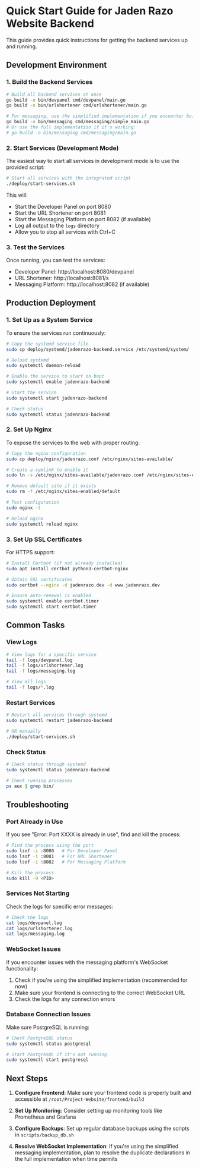 # Quick Start Guide for Jaden Razo Website Backend

This guide provides quick instructions for getting the backend services up and running.

## Development Environment

### 1. Build the Backend Services

```bash
# Build all backend services at once
go build -o bin/devpanel cmd/devpanel/main.go
go build -o bin/urlshortener cmd/urlshortener/main.go

# For messaging, use the simplified implementation if you encounter build errors:
go build -o bin/messaging cmd/messaging/simple_main.go
# Or use the full implementation if it's working:
# go build -o bin/messaging cmd/messaging/main.go
```

### 2. Start Services (Development Mode)

The easiest way to start all services in development mode is to use the provided script:

```bash
# Start all services with the integrated script
./deploy/start-services.sh
```

This will:
- Start the Developer Panel on port 8080
- Start the URL Shortener on port 8081
- Start the Messaging Platform on port 8082 (if available)
- Log all output to the `logs` directory
- Allow you to stop all services with Ctrl+C

### 3. Test the Services

Once running, you can test the services:

- Developer Panel: http://localhost:8080/devpanel
- URL Shortener: http://localhost:8081/s
- Messaging Platform: http://localhost:8082 (if available)

## Production Deployment

### 1. Set Up as a System Service

To ensure the services run continuously:

```bash
# Copy the systemd service file
sudo cp deploy/systemd/jadenrazo-backend.service /etc/systemd/system/

# Reload systemd
sudo systemctl daemon-reload

# Enable the service to start on boot
sudo systemctl enable jadenrazo-backend

# Start the service
sudo systemctl start jadenrazo-backend

# Check status
sudo systemctl status jadenrazo-backend
```

### 2. Set Up Nginx

To expose the services to the web with proper routing:

```bash
# Copy the nginx configuration
sudo cp deploy/nginx/jadenrazo.conf /etc/nginx/sites-available/

# Create a symlink to enable it
sudo ln -s /etc/nginx/sites-available/jadenrazo.conf /etc/nginx/sites-enabled/

# Remove default site if it exists
sudo rm -f /etc/nginx/sites-enabled/default

# Test configuration
sudo nginx -t

# Reload nginx
sudo systemctl reload nginx
```

### 3. Set Up SSL Certificates

For HTTPS support:

```bash
# Install Certbot (if not already installed)
sudo apt install certbot python3-certbot-nginx

# Obtain SSL certificates
sudo certbot --nginx -d jadenrazo.dev -d www.jadenrazo.dev

# Ensure auto-renewal is enabled
sudo systemctl enable certbot.timer
sudo systemctl start certbot.timer
```

## Common Tasks

### View Logs

```bash
# View logs for a specific service
tail -f logs/devpanel.log
tail -f logs/urlshortener.log
tail -f logs/messaging.log

# View all logs
tail -f logs/*.log
```

### Restart Services

```bash
# Restart all services through systemd
sudo systemctl restart jadenrazo-backend

# OR manually
./deploy/start-services.sh
```

### Check Status

```bash
# Check status through systemd
sudo systemctl status jadenrazo-backend

# Check running processes
ps aux | grep bin/
```

## Troubleshooting

### Port Already in Use

If you see "Error: Port XXXX is already in use", find and kill the process:

```bash
# Find the process using the port
sudo lsof -i :8080   # For Developer Panel
sudo lsof -i :8081   # For URL Shortener
sudo lsof -i :8082   # For Messaging Platform

# Kill the process
sudo kill -9 <PID>
```

### Services Not Starting

Check the logs for specific error messages:

```bash
# Check the logs
cat logs/devpanel.log
cat logs/urlshortener.log
cat logs/messaging.log
```

### WebSocket Issues

If you encounter issues with the messaging platform's WebSocket functionality:
1. Check if you're using the simplified implementation (recommended for now)
2. Make sure your frontend is connecting to the correct WebSocket URL
3. Check the logs for any connection errors

### Database Connection Issues

Make sure PostgreSQL is running:

```bash
# Check PostgreSQL status
sudo systemctl status postgresql

# Start PostgreSQL if it's not running
sudo systemctl start postgresql
```

## Next Steps

1. **Configure Frontend**: Make sure your frontend code is properly built and accessible at `/root/Project-Website/frontend/build`

2. **Set Up Monitoring**: Consider setting up monitoring tools like Prometheus and Grafana

3. **Configure Backups**: Set up regular database backups using the scripts in `scripts/backup_db.sh` 

4. **Resolve WebSocket Implementation**: If you're using the simplified messaging implementation, plan to resolve the duplicate declarations in the full implementation when time permits 